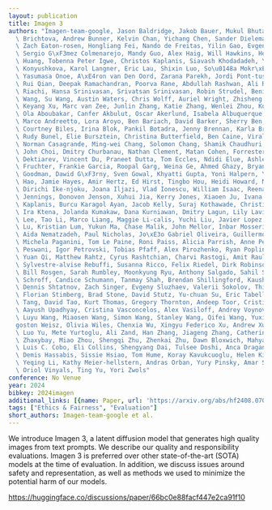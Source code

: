 ```yaml
---
layout: publication
title: Imagen 3
authors: "Imagen-team-google, Jason Baldridge, Jakob Bauer, Mukul Bhutani, Nicole\
  \ Brichtova, Andrew Bunner, Kelvin Chan, Yichang Chen, Sander Dieleman, Yuqing Du,\
  \ Zach Eaton-rosen, Hongliang Fei, Nando de Freitas, Yilin Gao, Evgeny Gladchenko,\
  \ Sergio G\xF3mez Colmenarejo, Mandy Guo, Alex Haig, Will Hawkins, Hexiang Hu, Huilian\
  \ Huang, Tobenna Peter Igwe, Christos Kaplanis, Siavash Khodadadeh, Yelin Kim, Ksenia\
  \ Konyushkova, Karol Langner, Eric Lau, Shixin Luo, So\u0148a Mokr\xE1, Henna Nandwani,\
  \ Yasumasa Onoe, A\xE4ron van Den Oord, Zarana Parekh, Jordi Pont-tuset, Hang Qi,\
  \ Rui Qian, Deepak Ramachandran, Poorva Rane, Abdullah Rashwan, Ali Razavi, Robert\
  \ Riachi, Hansa Srinivasan, Srivatsan Srinivasan, Robin Strudel, Benigno Uria, Oliver\
  \ Wang, Su Wang, Austin Waters, Chris Wolff, Auriel Wright, Zhisheng Xiao, Hao Xiong,\
  \ Keyang Xu, Marc van Zee, Junlin Zhang, Katie Zhang, Wenlei Zhou, Konrad Zolna,\
  \ Ola Aboubakar, Canfer Akbulut, Oscar Akerlund, Isabela Albuquerque, Nina Anderson,\
  \ Marco Andreetto, Lora Aroyo, Ben Bariach, David Barker, Sherry Ben, Dana Berman,\
  \ Courtney Biles, Irina Blok, Pankil Botadra, Jenny Brennan, Karla Brown, John Buckley,\
  \ Rudy Bunel, Elie Bursztein, Christina Butterfield, Ben Caine, Viral Carpenter,\
  \ Norman Casagrande, Ming-wei Chang, Solomon Chang, Shamik Chaudhuri, Tony Chen,\
  \ John Choi, Dmitry Churbanau, Nathan Clement, Matan Cohen, Forrester Cole, Mikhail\
  \ Dektiarev, Vincent Du, Praneet Dutta, Tom Eccles, Ndidi Elue, Ashley Feden, Shlomi\
  \ Fruchter, Frankie Garcia, Roopal Garg, Weina Ge, Ahmed Ghazy, Bryant Gipson, Andrew\
  \ Goodman, Dawid G\xF3rny, Sven Gowal, Khyatti Gupta, Yoni Halpern, Yena Han, Susan\
  \ Hao, Jamie Hayes, Amir Hertz, Ed Hirst, Tingbo Hou, Heidi Howard, Mohamed Ibrahim,\
  \ Dirichi Ike-njoku, Joana Iljazi, Vlad Ionescu, William Isaac, Reena Jana, Gemma\
  \ Jennings, Donovon Jenson, Xuhui Jia, Kerry Jones, Xiaoen Ju, Ivana Kajic, Christos\
  \ Kaplanis, Burcu Karagol Ayan, Jacob Kelly, Suraj Kothawade, Christina Kouridi,\
  \ Ira Ktena, Jolanda Kumakaw, Dana Kurniawan, Dmitry Lagun, Lily Lavitas, Jason\
  \ Lee, Tao Li, Marco Liang, Maggie Li-calis, Yuchi Liu, Javier Lopez Alberca, Peggy\
  \ Lu, Kristian Lum, Yukun Ma, Chase Malik, John Mellor, Inbar Mosseri, Tom Murray,\
  \ Aida Nematzadeh, Paul Nicholas, Jo\xE3o Gabriel Oliveira, Guillermo Ortiz-jimenez,\
  \ Michela Paganini, Tom Le Paine, Roni Paiss, Alicia Parrish, Anne Peckham, Vikas\
  \ Peswani, Igor Petrovski, Tobias Pfaff, Alex Pirozhenko, Ryan Poplin, Utsav Prabhu,\
  \ Yuan Qi, Matthew Rahtz, Cyrus Rashtchian, Charvi Rastogi, Amit Raul, Ali Razavi,\
  \ Sylvestre-alvise Rebuffi, Susanna Ricco, Felix Riedel, Dirk Robinson, Pankaj Rohatgi,\
  \ Bill Rosgen, Sarah Rumbley, Moonkyung Ryu, Anthony Salgado, Sahil Singla, Florian\
  \ Schroff, Candice Schumann, Tanmay Shah, Brendan Shillingford, Kaushik Shivakumar,\
  \ Dennis Shtatnov, Zach Singer, Evgeny Sluzhaev, Valerii Sokolov, Thibault Sottiaux,\
  \ Florian Stimberg, Brad Stone, David Stutz, Yu-chuan Su, Eric Tabellion, Shuai\
  \ Tang, David Tao, Kurt Thomas, Gregory Thornton, Andeep Toor, Cristian Udrescu,\
  \ Aayush Upadhyay, Cristina Vasconcelos, Alex Vasiloff, Andrey Voynov, Amanda Walker,\
  \ Luyu Wang, Miaosen Wang, Simon Wang, Stanley Wang, Qifei Wang, Yuxiao Wang, \xC1\
  goston Weisz, Olivia Wiles, Chenxia Wu, Xingyu Federico Xu, Andrew Xue, Jianbo Yang,\
  \ Luo Yu, Mete Yurtoglu, Ali Zand, Han Zhang, Jiageng Zhang, Catherine Zhao, Adilet\
  \ Zhaxybay, Miao Zhou, Shengqi Zhu, Zhenkai Zhu, Dawn Bloxwich, Mahyar Bordbar,\
  \ Luis C. Cobo, Eli Collins, Shengyang Dai, Tulsee Doshi, Anca Dragan, Douglas Eck,\
  \ Demis Hassabis, Sissie Hsiao, Tom Hume, Koray Kavukcuoglu, Helen King, Jack Krawczyk,\
  \ Yeqing Li, Kathy Meier-hellstern, Andras Orban, Yury Pinsky, Amar Subramanya,\
  \ Oriol Vinyals, Ting Yu, Yori Zwols"
conference: No Venue
year: 2024
bibkey: 2024imagen
additional_links: [{name: Paper, url: 'https://arxiv.org/abs/hf2408.07009'}]
tags: ["Ethics & Fairness", "Evaluation"]
short_authors: Imagen-team-google et al.
---
```

We introduce Imagen 3, a latent diffusion model that generates high quality images from text prompts. We describe our quality and responsibility evaluations. Imagen 3 is preferred over other state-of-the-art (SOTA) models at the time of evaluation. In addition, we discuss issues around safety and representation, as well as methods we used to minimize the potential harm of our models.

https://huggingface.co/discussions/paper/66bc0e88facf447e2ca91f10